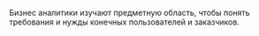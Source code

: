 Бизнес аналитики изучают предметную область, чтобы понять требования и нужды конечных пользователей и заказчиков.
